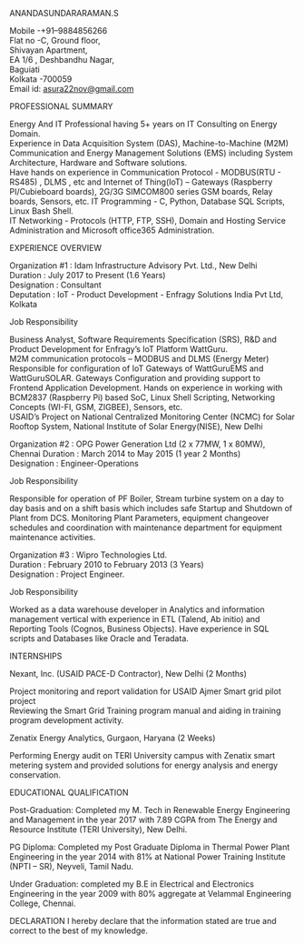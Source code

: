 ANANDASUNDARARAMAN.S

Mobile -+91–9884856266     
Flat no -C, Ground floor,     
Shivayan Apartment,           
EA 1/6 , Deshbandhu Nagar,    
Baguiati                      
Kolkata -700059              
Email id: asura22nov@gmail.com


PROFESSIONAL SUMMARY
                                                                         
Energy And IT Professional having 5+ years on IT Consulting on Energy Domain.                                                                                                                                               
Experience in Data Acquisition System (DAS), Machine-to-Machine (M2M) Communication and Energy Management Solutions (EMS) including System Architecture, Hardware and Software solutions.                                   
Have hands on experience in Communication Protocol - MODBUS(RTU - RS485) , DLMS , etc and Internet of Thing(IoT) – Gateways (Raspberry PI/Cubieboard boards), 2G/3G SIMCOM800 series GSM boards, Relay boards, Sensors, etc.
IT Programming - C, Python, Database SQL Scripts, Linux Bash Shell.                                                                                                                                                         
IT Networking - Protocols (HTTP, FTP, SSH), Domain and Hosting Service Administration and Microsoft office365 Administration.                                                                                               


EXPERIENCE OVERVIEW

Organization #1 : Idam Infrastructure Advisory Pvt. Ltd., New Delhi				
Duration        : July 2017 to Present (1.6 Years)                                      
Designation     : Consultant                                                         
Deputation      : IoT - Product Development - Enfragy Solutions India Pvt Ltd, Kolkata 


Job Responsibility
                                                                                                                                                                 
Business Analyst, Software Requirements Specification (SRS), R&D and Product Development for Enfragy’s IoT Platform WattGuru.                                    
M2M communication protocols – MODBUS and DLMS (Energy Meter)                                                                                                     
Responsible for configuration of IoT Gateways of WattGuruEMS and WattGuruSOLAR. Gateways Configuration and providing support to Frontend Application Development.
Hands on experience in working with BCM2837 (Raspberry Pi) based SoC, Linux Shell Scripting, Networking Concepts (WI-FI, GSM, ZIGBEE), Sensors, etc.             
USAID’s Project on National Centralized Monitoring Center (NCMC) for Solar Rooftop System, National Institute of Solar Energy(NISE), New Delhi                   



Organization #2 : OPG Power Generation Ltd (2 x 77MW, 1 x 80MW), Chennai
Duration        : March 2014 to May 2015 (1 year 2 Months)                     
Designation     : Engineer-Operations                                       


Job Responsibility

Responsible for operation of PF Boiler, Stream turbine system on a day to day basis and on a shift basis which includes safe Startup and Shutdown of Plant from DCS.
Monitoring Plant Parameters, equipment changeover schedules and coordination with maintenance department for equipment maintenance activities.                      



Organization #3 : Wipro Technologies Ltd.            
Duration        : February 2010 to February 2013 (3 Years)  
Designation     : Project Engineer.                      


Job Responsibility

Worked as a data warehouse developer in Analytics and information management vertical with experience in ETL (Talend, Ab initio) and Reporting Tools (Cognos, Business Objects). 
Have experience in SQL scripts and Databases like Oracle and Teradata.                                                                                                           


INTERNSHIPS

Nexant, Inc. (USAID PACE-D Contractor), New Delhi (2 Months)

Project monitoring and report validation for USAID Ajmer Smart grid pilot project                    
Reviewing the Smart Grid Training program manual and aiding in training program development activity.


Zenatix Energy Analytics, Gurgaon, Haryana (2 Weeks) 

Performing Energy audit on TERI University campus with Zenatix smart metering system and provided solutions for energy analysis and energy conservation.


EDUCATIONAL QUALIFICATION

Post-Graduation: Completed my M. Tech in Renewable Energy Engineering and Management in the year 2017 with 7.89 CGPA from The Energy and Resource Institute (TERI University), New Delhi.

PG Diploma: Completed my Post Graduate Diploma in Thermal Power Plant Engineering in the year 2014 with 81% at National Power Training Institute (NPTI – SR), Neyveli, Tamil Nadu. 

Under Graduation: completed my B.E in Electrical and Electronics Engineering in the year 2009 with 80% aggregate at Velammal Engineering College, Chennai.                               


DECLARATION
I hereby declare that the information stated are true and correct to the best of my knowledge.   
